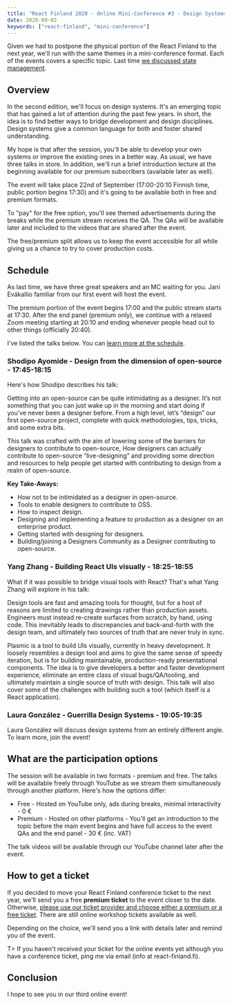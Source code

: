 ```yaml
---
title: "React Finland 2020 - Online Mini-Conference #3 - Design Systems"
date: 2020-09-02
keywords: ["react-finland", "mini-conference"]
---
```


Given we had to postpone the physical portion of the React Finland to the next year, we'll run with the same themes in a mini-conference format. Each of the events covers a specific topic. Last time [we discussed state management](/blog/rf-2020-online-mini-conf-vol-2-recap/).

## Overview

In the second edition, we'll focus on design systems. It's an emerging topic that has gained a lot of attention during the past few years. In short, the idea is to find better ways to bridge development and design disciplines. Design systems give a common language for both and foster shared understanding.

My hope is that after the session, you'll be able to develop your own systems or improve the existing ones in a better way. As usual, we have three talks in store. In addition, we'll run a brief introduction lecture at the beginning available for our premium subscribers (available later as well).

The event will take place 22nd of September (17:00-20:10 Finnish time, public portion begins 17:30) and it's going to be available both in free and premium formats.

To "pay" for the free option, you'll see themed advertisements during the breaks while the premium stream receives the QA. The QAs will be available later and included to the videos that are shared after the event.

The free/premium split allows us to keep the event accessible for all while giving us a chance to try to cover production costs.

## Schedule

As last time, we have three great speakers and an MC waiting for you. Jani Eväkallio familiar from our first event will host the event.

The premium portion of the event begins 17:00 and the public stream starts at 17:30. After the end panel (premium only), we continue with a relaxed Zoom meeting starting at 20:10 and ending whenever people head out to other things (officially 20:40).

I've listed the talks below. You can [learn more at the schedule](/schedule/).

### Shodipo Ayomide - Design from the dimension of open-source - 17:45-18:15

Here's how Shodipo describes his talk:

Getting into an open-source can be quite intimidating as a designer. It’s not something that you can just wake up in the morning and start doing if you’ve never been a designer before. From a high level, let’s “design” our first open-source project, complete with quick methodologies, tips, tricks, and some extra bits.

This talk was crafted with the aim of lowering some of the barriers for designers to contribute to open-source, How designers can actually contribute to open-source “live-designing” and providing some direction and resources to help people get started with contributing to design from a realm of open-source.

**Key Take-Aways:**

- How not to be intimidated as a designer in open-source.
- Tools to enable designers to contribute to OSS.
- How to inspect design.
- Designing and implementing a feature to production as a designer on an enterprise product.
- Getting started with designing for designers.
- Building/joining a Designers Community as a Designer contributing to open-source.

### Yang Zhang - Building React UIs visually - 18:25-18:55

What if it was possible to bridge visual tools with React? That's what Yang Zhang will explore in his talk:

Design tools are fast and amazing tools for thought, but for a host of reasons are limited to creating drawings rather than production assets. Engineers must instead re-create surfaces from scratch, by hand, using code. This inevitably leads to discrepancies and back-and-forth with the design team, and ultimately two sources of truth that are never truly in sync.

Plasmic is a tool to build UIs visually, currently in heavy development. It loosely resembles a design tool and aims to give the same sense of speedy iteration, but is for building maintainable, production-ready presentational components. The idea is to give developers a better and faster development experience, eliminate an entire class of visual bugs/QA/tooling, and ultimately maintain a single source of truth with design. This talk will also cover some of the challenges with building such a tool (which itself is a React application).

### Laura González - Guerrilla Design Systems - 19:05-19:35

Laura González will discuss design systems from an entirely different angle. To learn more, join the event!

## What are the participation options

The session will be available in two formats - premium and free. The talks will be available freely through YouTube as we stream them simultaneously through another platform. Here's how the options differ:

- Free - Hosted on YouTube only, ads during breaks, minimal interactivity - 0 €
- Premium - Hosted on other platforms - You'll get an introduction to the topic before the main event begins and have full access to the event QAs and the end panel - 30 € (inc. VAT)

The talk videos will be available through our YouTube channel later after the event.

## How to get a ticket

If you decided to move your React Finland conference ticket to the next year, we'll send you a free **premium ticket** to the event closer to the date. Otherwise, [please use our ticket provider and choose either a premium or a free ticket](https://fienta.com/react-finland-2020?e8677b7f3a2f2d38052763b8d1cd9117). There are still online workshop tickets available as well.

Depending on the choice, we'll send you a link with details later and remind you of the event.

T> If you haven't received your ticket for the online events yet although you have a conference ticket, ping me via email (info at react-finland.fi).

## Conclusion

I hope to see you in our third online event!
